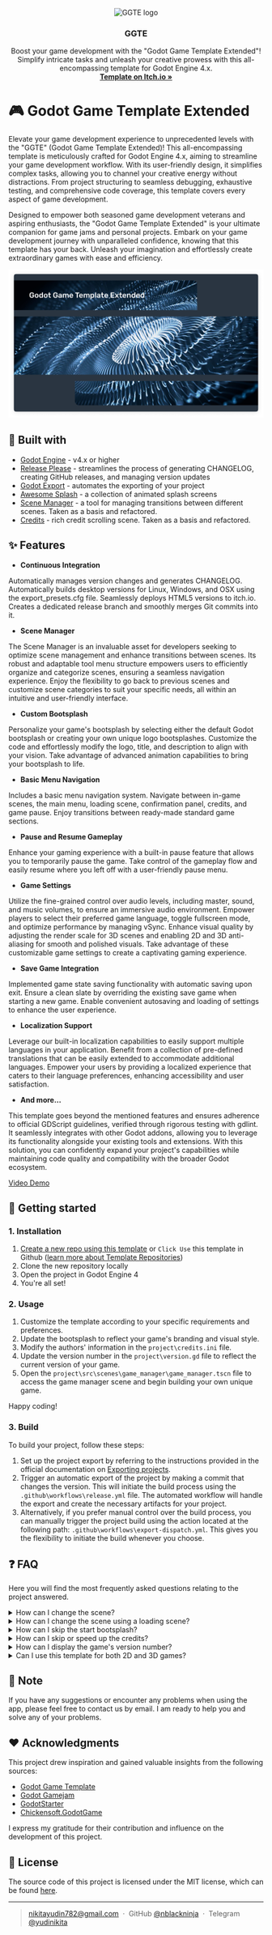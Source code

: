 <p align="center">
   <img src="https://github.com/nblackninja/godot-game-template-extended/assets/36636599/eaedf58a-d03c-439d-95f0-cebc947687ca" alt="GGTE logo" width="150">
</p>

<h3 align="center">GGTE</h3>

<p align="center">
  Boost your game development with the "Godot Game Template Extended"! Simplify intricate tasks and unleash your creative prowess with this all-encompassing template for Godot Engine 4.x.
  <br>
  <a href="https://yudinikita.itch.io/ggte"><strong>Template on Itch.io »</strong></a>
</p>

# 🎮 Godot Game Template Extended

Elevate your game development experience to unprecedented levels with the "GGTE" (Godot Game Template Extended)! This all-encompassing template is meticulously crafted for Godot Engine 4.x, aiming to streamline your game development workflow. With its user-friendly design, it simplifies complex tasks, allowing you to channel your creative energy without distractions. From project structuring to seamless debugging, exhaustive testing, and comprehensive code coverage, this template covers every aspect of game development.

Designed to empower both seasoned game development veterans and aspiring enthusiasts, the "Godot Game Template Extended" is your ultimate companion for game jams and personal projects. Embark on your game development journey with unparalleled confidence, knowing that this template has your back. Unleash your imagination and effortlessly create extraordinary games with ease and efficiency.

![GGTE logo](docs/images/readme_preview.png)

## 🔨 Built with

- [Godot Engine](https://github.com/godotengine/godot) - v4.x or higher
- [Release Please](https://github.com/googleapis/release-please) - streamlines the process of generating CHANGELOG, creating GitHub releases, and managing version updates
- [Godot Export](https://github.com/firebelley/godot-export) - automates the exporting of your project
- [Awesome Splash](https://github.com/duongvituan/godot-awesome-splash) - a collection of animated splash screens
- [Scene Manager](https://github.com/maktoobgar/scene_manager) - a tool for managing transitions between different scenes. Taken as a basis and refactored.
- [Credits](https://github.com/Bytezz/godot-credits) - rich credit scrolling scene. Taken as a basis and refactored.

## ✨ Features

- **Continuous Integration**

Automatically manages version changes and generates CHANGELOG. Automatically builds desktop versions for Linux, Windows, and OSX using the export_presets.cfg file. Seamlessly deploys HTML5 versions to itch.io. Creates a dedicated release branch and smoothly merges Git commits into it.

- **Scene Manager**

The Scene Manager is an invaluable asset for developers seeking to optimize scene management and enhance transitions between scenes. Its robust and adaptable tool menu structure empowers users to efficiently organize and categorize scenes, ensuring a seamless navigation experience. Enjoy the flexibility to go back to previous scenes and customize scene categories to suit your specific needs, all within an intuitive and user-friendly interface.

- **Custom Bootsplash**

Personalize your game's bootsplash by selecting either the default Godot bootsplash or creating your own unique logo bootsplashes. Customize the code and effortlessly modify the logo, title, and description to align with your vision. Take advantage of advanced animation capabilities to bring your bootsplash to life.

- **Basic Menu Navigation**

Includes a basic menu navigation system. Navigate between in-game scenes, the main menu, loading scene, confirmation panel, credits, and game pause. Enjoy transitions between ready-made standard game sections.

- **Pause and Resume Gameplay**

Enhance your gaming experience with a built-in pause feature that allows you to temporarily pause the game. Take control of the gameplay flow and easily resume where you left off with a user-friendly pause menu.

- **Game Settings**

Utilize the fine-grained control over audio levels, including master, sound, and music volumes, to ensure an immersive audio environment. Empower players to select their preferred game language, toggle fullscreen mode, and optimize performance by managing vSync. Enhance visual quality by adjusting the render scale for 3D scenes and enabling 2D and 3D anti-aliasing for smooth and polished visuals. Take advantage of these customizable game settings to create a captivating gaming experience.

- **Save Game Integration**

Implemented game state saving functionality with automatic saving upon exit. Ensure a clean slate by overriding the existing save game when starting a new game. Enable convenient autosaving and loading of settings to enhance the user experience.

- **Localization Support**

Leverage our built-in localization capabilities to easily support multiple languages in your application. Benefit from a collection of pre-defined translations that can be easily extended to accommodate additional languages. Empower your users by providing a localized experience that caters to their language preferences, enhancing accessibility and user satisfaction.

- **And more...**

This template goes beyond the mentioned features and ensures adherence to official GDScript guidelines, verified through rigorous testing with gdlint. It seamlessly integrates with other Godot addons, allowing you to leverage its functionality alongside your existing tools and extensions. With this solution, you can confidently expand your project's capabilities while maintaining code quality and compatibility with the broader Godot ecosystem.

[Video Demo](https://github.com/nblackninja/godot-game-template-extended/assets/36636599/fd93d8a8-e2fe-4734-a9db-030a91449c91)

## 📝 Getting started

### 1. Installation

1. [Create a new repo using this template](https://github.com/nblackninja/godot-game-template-extended/generate) or `Click Use` this template in Github ([learn more about Template Repositories](https://docs.github.com/en/repositories/creating-and-managing-repositories/creating-a-repository-from-a-template))
2. Clone the new repository locally
3. Open the project in Godot Engine 4
4. You're all set!

### 2. Usage

1. Customize the template according to your specific requirements and preferences.
2. Update the bootsplash to reflect your game's branding and visual style.
3. Modify the authors' information in the `project\credits.ini` file.
4. Update the version number in the `project\version.gd` file to reflect the current version of your game.
5. Open the `project\src\scenes\game_manager\game_manager.tscn` file to access the game manager scene and begin building your own unique game.

Happy coding!

### 3. Build

To build your project, follow these steps:

1. Set up the project export by referring to the instructions provided in the official documentation on [Exporting projects](https://docs.godotengine.org/en/stable/tutorials/export/exporting_projects.html).
2. Trigger an automatic export of the project by making a commit that changes the version. This will initiate the build process using the `.github\workflows\release.yml` file. The automated workflow will handle the export and create the necessary artifacts for your project.
3. Alternatively, if you prefer manual control over the build process, you can manually trigger the project build using the action located at the following path: `.github\workflows\export-dispatch.yml`. This gives you the flexibility to initiate the build whenever you choose.

## ❓ FAQ

Here you will find the most frequently asked questions relating to the project answered.

<details>
  <summary>How can I change the scene?</summary>

  To modify scenes, you can leverage the power of the `SceneManager` global class. This class provides comprehensive functionality for managing scene-related operations. For detailed instructions and usage examples, please refer to the extensive documentation available for the addon.

  ```gd
  SceneManager.change_scene(scene: String or PackedScene or Node, fade_out_options: Options, fade_in_options: Options, general_options: GeneralOptions)
  ```

</details>

<details>
  <summary>How can I change the scene using a loading scene?</summary>

  To utilize a loading scene for changing scenes, you need to create the loading scene first. Here's an example of the code to create the loading scene:

  ```gd
  extends Control

  @onready var progress: ProgressBar = find_child("Progress")
  @onready var progress_label: Label = find_child("ProgressLabel")

  func _ready():
    SceneManager.load_percent_changed.connect(Callable(self, "percent_changed"))
    SceneManager.load_finished.connect(Callable(self, "loading_finished"))
    SceneManager.load_scene_interactive(SceneManager.get_recorded_scene())

  func percent_changed(number: int) -> void:
    progress.value = number

  func loading_finished() -> void:
    loading.visible = false
    next.visible = true

  func _on_next_button_up():
    SceneManager.change_scene_to_loaded_scene(fade_out_options, fade_in_options, general_options)
  ```

</details>

<details>
  <summary>How can I skip the start bootsplash?</summary>

  By default, the start bootsplash can be skipped by clicking anywhere on the screen. This functionality is enabled by default to provide a seamless user experience. If you wish to disable the start bootsplash completely, you can customize this behavior in the project settings or the relevant code section. Make the necessary modifications to ensure that the start bootsplash is skipped without requiring any user interaction.

</details>

<details>
  <summary>How can I skip or speed up the credits?</summary>

  To skip or speed up the credits, you can utilize the keyboard arrow keys. Pressing the up arrow key will accelerate the credits, while pressing the down arrow key will slow them down. This functionality is implemented through the ui_up and ui_down events, which are initially configured in the Credits settings. If you wish to customize this behavior, you can modify the corresponding scene to define your desired key mappings or adjust the speed settings according to your preferences.

</details>

<details>
  <summary>How can I display the game's version number?</summary>

  To display the version number of your game, you can refer to the project/version.gd file. This file contains the version constants that define the current version of your game.

  Here is an example function that retrieves the game version:

  ```gd
  static func get_version() -> String:
    var v = load("res://version.gd")
    return "v{major}.{minor}.{patch}".format(
      {"major": str(v.MAJOR), "minor": str(v.MINOR), "patch": str(v.PATCH)}
    )
  ```

  By using this function, you can retrieve the game version and display it in your user interface or wherever it's needed within your game.

</details>

<details>
  <summary>Can I use this template for both 2D and 3D games?</summary>

  Of course. This template is designed to be versatile and flexible, allowing you to create both 2D and 3D games. It has intentionally been kept open-ended to support a wide range of game development needs. Whether you're working on a 2D side-scroller, a 3D action-adventure, or anything in between, this template provides a solid foundation for your game development journey. So go ahead and unleash your creativity in either 2D or 3D, the choice is yours.

</details>

## 💬 Note

If you have any suggestions or encounter any problems when using the app, please feel free to contact us by email. I am ready to help you and solve any of your problems.

## ❤️ Acknowledgments

This project drew inspiration and gained valuable insights from the following sources:

- [Godot Game Template](https://github.com/crystal-bit/godot-game-template)
- [Godot Gamejam](https://github.com/bitbrain/godot-gamejam)
- [GodotStarter](https://github.com/SebaSOFT/GodotStarter)
- [Chickensoft.GodotGame](https://github.com/chickensoft-games/GodotGame)

I express my gratitude for their contribution and influence on the development of this project.

## 🔐 License

The source code of this project is licensed under the MIT license, which can be found [here](LICENSE).

---

> nikitayudin782@gmail.com &nbsp;&middot;&nbsp;
> GitHub [@nblackninja](https://github.com/с) &nbsp;&middot;&nbsp;
> Telegram [@yudinikita](https://t.me/yudinikita)
